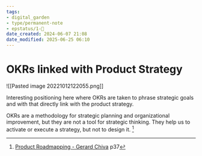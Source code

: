 ```yaml
---
tags: 
- digital_garden
- type/permanent-note
- epstatus/1-🌱
date_created: 2024-06-07 21:08
date_modified: 2025-06-25 06:10
---
```

# OKRs linked with Product Strategy

![[Pasted image 20221012122055.png]]

Interesting positioning here where OKRs are taken to phrase strategic goals and with that directly link with the product strategy.

OKRs are a methodology for strategic planning and organizational improvement, but they are not a tool for strategic thinking. They help us to activate or execute a strategy, but not to design it. [^1]

[^1]: [Product Roadmapping - Gerard Chiva](https://leanpub.com/product-roadmapping-in-practice) p37